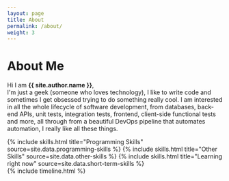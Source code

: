 ```yaml
---
layout: page
title: About
permalink: /about/
weight: 3
---
```


# **About Me**

Hi I am **{{ site.author.name }}**,<br>
I'm just a geek (someone who loves technology), I like to write code and sometimes I get obsessed trying to do something really cool. I am interested in all the whole lifecycle of software development, from databases, back-end APIs, unit tests, integration tests, frontend, client-side functional tests and more, all through from a beautiful DevOps pipeline that automates automation, I really like all these things.

<div class="row">
{% include skills.html title="Programming Skills" source=site.data.programming-skills %}
{% include skills.html title="Other Skills" source=site.data.other-skills %}
{% include skills.html title="Learning right now" source=site.data.short-term-skills %}
</div>

<div class="row">
{% include timeline.html %}
</div>